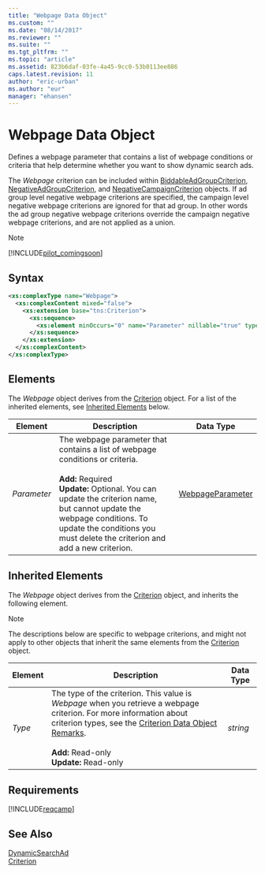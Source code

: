 ```yaml
---
title: "Webpage Data Object"
ms.custom: ""
ms.date: "08/14/2017"
ms.reviewer: ""
ms.suite: ""
ms.tgt_pltfrm: ""
ms.topic: "article"
ms.assetid: 823b6daf-03fe-4a45-9cc0-53b0113ee886
caps.latest.revision: 11
author: "eric-urban"
ms.author: "eur"
manager: "ehansen"
---
```

# Webpage Data Object
Defines a webpage parameter that contains a list of webpage conditions or criteria that help determine whether you want to show dynamic search ads.

The *Webpage* criterion can be included within [BiddableAdGroupCriterion](../campaign-api/biddableadgroupcriterion-data-object.md), [NegativeAdGroupCriterion](../campaign-api/negativeadgroupcriterion-data-object.md), and [NegativeCampaignCriterion](../campaign-api/negativecampaigncriterion-data-object.md) objects. If ad group level negative webpage criterions are specified, the campaign level negative webpage criterions are ignored for that ad group. In other words the ad group negative webpage criterions override the campaign negative webpage criterions, and are not applied as a union.   

> [!NOTE]
> [!INCLUDE[pilot_comingsoon](../campaign-api/includes/pilot-comingsoon.md)]

## Syntax

```xml
<xs:complexType name="Webpage">
  <xs:complexContent mixed="false">
    <xs:extension base="tns:Criterion">
      <xs:sequence>
        <xs:element minOccurs="0" name="Parameter" nillable="true" type="tns:WebpageParameter"/>
      </xs:sequence>
    </xs:extension>
  </xs:complexContent>
</xs:complexType>
```

## <a name="Elements"></a>Elements
The *Webpage* object derives from the [Criterion](../campaign-api/criterion-data-object.md) object. For a list of the inherited elements, see [Inherited Elements](#inheritedelements) below.

|Element|Description|Data Type|
|-----------|---------------|-------------|
|*Parameter*|The webpage parameter that contains a list of webpage conditions or criteria.<br/><br/>**Add:** Required<br/>**Update:** Optional. You can update the criterion name, but cannot update the webpage conditions. To update the conditions you must delete the criterion and add a new criterion.|[WebpageParameter](../campaign-api/webpageparameter-data-object.md)|

## <a name="InheritedElements"></a>Inherited Elements
The *Webpage* object derives from the [Criterion](../campaign-api/criterion-data-object.md) object, and inherits the following element. 

> [!NOTE]
> The descriptions below are specific to webpage criterions, and might not apply to other objects that inherit the same elements from the [Criterion](../campaign-api/criterion-data-object.md) object.

|Element|Description|Data Type|
|-----------|---------------|-------------|
|*Type*|The type of the criterion. This value is *Webpage* when you retrieve a webpage criterion. For more information about criterion types, see the [Criterion Data Object Remarks](../campaign-api/criterion-data-object.md#remarks).<br/><br/>**Add:** Read-only<br/>**Update:** Read-only|*string*|

## Requirements
[!INCLUDE[reqcamp](../campaign-api/includes/reqcamp.md)]
## See Also
[DynamicSearchAd](../campaign-api/dynamicsearchad-data-object.md)  
[Criterion](../campaign-api/criterion-data-object.md)  

